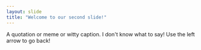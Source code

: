 ```yaml
---
layout: slide
title: "Welcome to our second slide!"
---
```

A quotation or meme or witty caption. I don't know what to say!
Use the left arrow to go back!
